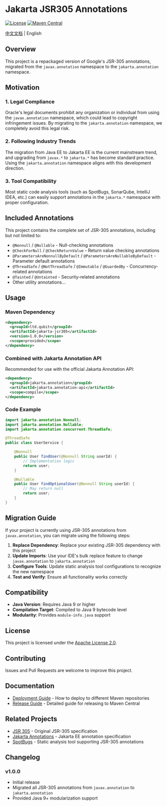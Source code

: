 # Jakarta JSR305 Annotations

[![License](https://img.shields.io/badge/License-Apache%202.0-blue.svg)](https://opensource.org/licenses/Apache-2.0)
[![Maven Central](https://img.shields.io/maven-central/v/ltd.qubit/jakarta-jsr305.svg)](https://search.maven.org/artifact/ltd.qubit/jakarta-jsr305)

[中文文档](README.zh_CN.md) | English

## Overview

This project is a repackaged version of Google's JSR-305 annotations, migrated from the `javax.annotation` namespace to the `jakarta.annotation` namespace.

## Motivation

### 1. Legal Compliance
Oracle's legal documents prohibit any organization or individual from using the `javax.annotation` namespace, which could lead to copyright infringement issues. By migrating to the `jakarta.annotation` namespace, we completely avoid this legal risk.

### 2. Following Industry Trends
The migration from Java EE to Jakarta EE is the current mainstream trend, and upgrading from `javax.*` to `jakarta.*` has become standard practice. Using the `jakarta.annotation` namespace aligns with this development direction.

### 3. Tool Compatibility
Most static code analysis tools (such as SpotBugs, SonarQube, IntelliJ IDEA, etc.) can easily support annotations in the `jakarta.*` namespace with proper configuration.

## Included Annotations

This project contains the complete set of JSR-305 annotations, including but not limited to:

- `@Nonnull` / `@Nullable` - Null-checking annotations
- `@CheckForNull` / `@CheckReturnValue` - Return value checking annotations
- `@ParametersAreNonnullByDefault` / `@ParametersAreNullableByDefault` - Parameter default annotations
- `@ThreadSafe` / `@NotThreadSafe` / `@Immutable` / `@GuardedBy` - Concurrency-related annotations
- `@Tainted` / `@Untainted` - Security-related annotations
- Other utility annotations...

## Usage

### Maven Dependency

```xml
<dependency>
  <groupId>ltd.qubit</groupId>
  <artifactId>jakarta-jsr305</artifactId>
  <version>1.0.0</version>
  <scope>provided</scope>
</dependency>
```

### Combined with Jakarta Annotation API

Recommended for use with the official Jakarta Annotation API:

```xml
<dependency>
  <groupId>jakarta.annotation</groupId>
  <artifactId>jakarta.annotation-api</artifactId>
  <scope>compile</scope>
</dependency>
```

### Code Example

```java
import jakarta.annotation.Nonnull;
import jakarta.annotation.Nullable;
import jakarta.annotation.concurrent.ThreadSafe;

@ThreadSafe
public class UserService {

    @Nonnull
    public User findUser(@Nonnull String userId) {
        // Implementation logic
        return user;
    }

    @Nullable
    public User findOptionalUser(@Nonnull String userId) {
        // May return null
        return user;
    }
}
```

## Migration Guide

If your project is currently using JSR-305 annotations from `javax.annotation`, you can migrate using the following steps:

1. **Replace Dependency**: Replace your existing JSR-305 dependency with this project
2. **Update Imports**: Use your IDE's bulk replace feature to change `javax.annotation` to `jakarta.annotation`
3. **Configure Tools**: Update static analysis tool configurations to recognize the new namespace
4. **Test and Verify**: Ensure all functionality works correctly

## Compatibility

- **Java Version**: Requires Java 9 or higher
- **Compilation Target**: Compiled to Java 9 bytecode level
- **Modularity**: Provides `module-info.java` support

## License

This project is licensed under the [Apache License 2.0](LICENSE).

## Contributing

Issues and Pull Requests are welcome to improve this project.

## Documentation

- [Deployment Guide](DEPLOYMENT-GUIDE.md) - How to deploy to different Maven repositories
- [Release Guide](RELEASE-GUIDE.md) - Detailed guide for releasing to Maven Central

## Related Projects

- [JSR 305](https://jcp.org/en/jsr/detail?id=305) - Original JSR-305 specification
- [Jakarta Annotations](https://jakarta.ee/specifications/annotations/) - Jakarta EE annotation specification
- [SpotBugs](https://spotbugs.github.io/) - Static analysis tool supporting JSR-305 annotations

## Changelog

### v1.0.0
- Initial release
- Migrated all JSR-305 annotations from `javax.annotation` to `jakarta.annotation`
- Provided Java 9+ modularization support
